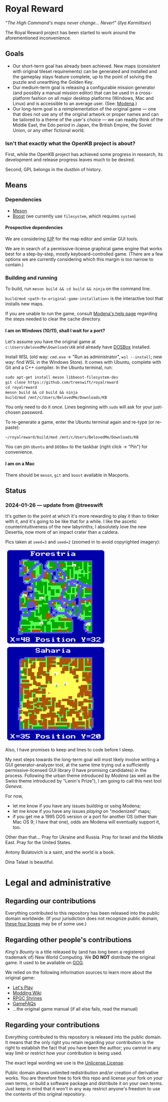 # Royal Reward

_"The High Command's maps never change... Never!"_ (_Ilya Kormiltsev_)

The Royal Reward project has been started to work around the aforementioned inconvenience.

## Goals

* Our short-term goal has already been achieved. New maps (consistent with original tileset
requirements) can be generated and installed and the gameplay stays feature complete, up to
the point of solving the puzzle and unearthing the Golden Key.
* Our medium-term goal is releasing a configurable mission generator (and possibly a manual
mission editor) that can be used in a cross-platform fashion on all major desktop platforms
(Windows, Mac and Linux) and is accessible to an average user. (See: [Modena](MODENA.md).)
* Our long-term goal is a reimplementation of the original game — one that does not use any
of the original artwork or proper names and can be tailored to a theme of the user's choice
— we can readily think of the Middle East, the Edo period in Japan, the British Empire, the
Soviet Union, or any other fictional world.

### Isn't that exactly what the OpenKB project is about?

First, while the OpenKB project has achieved some progress in research, its development and
release progress leaves much to be desired.

Second, GPL belongs in the dustbin of history.

## Means

### Dependencies

* [Meson](https://mesonbuild.com)
* [Boost](https://boost.org) (we currently use `filesystem`, which requires `system`)

#### Prospective dependencies

We are considering [IUP](https://www.tecgraf.puc-rio.br/iup/) for the map editor and similar GUI tools.

We are in search of a permissive-license graphical game engine that works best for a step-by-step,
mostly keyboard-controlled game.
(There are a few options we are currently considering which this margin is too narrow to contain.)

### Building and running

To build, run `meson build && cd build && ninja` on the command line.

`build/mod <path-to-original-game-installation>` is the interactive tool that installs new maps.

If you are unable to run the game, consult [Modena's help page](MODENA.md) regarding the steps
needed to clear the cache directory.

#### I am on Windows (10/11), shall I wait for a port?

Let's assume you have the original game at `c:\Users\BelovedMe\Downloads\KB`
and already have [DOSBox](https://www.dosbox.com/download.php?main=1) installed.

Install WSL (old way: `cmd.exe` -> "Run as administrator", `wsl --install`; new way: find WSL in the Windows Store).
It comes with Ubuntu, complete with Git and a C++ compiler. In the Ubuntu terminal, run:

```
sudo apt-get install meson libboost-filesystem-dev
git clone https://github.com/treeswift/royalreward
cd royalreward
meson build && cd build && ninja
build/mod /mnt/c/Users/BelovedMe/Downloads/KB
```

You only need to do it once. Lines beginning with `sudo` will ask for your just-chosen password.

To re-generate a game, enter the Ubuntu terminal again and re-type (or re-paste):

```
~/royalreward/build/mod /mnt/c/Users/BelovedMe/Downloads/KB
```

You can pin `Ubuntu` and `DOSBox` to the taskbar (right click -> "Pin") for convenience.

#### I am on a Mac

There should be `meson`, `git` and `boost` available in Macports.

## Status

### 2024-01-26 — update from @treeswift

It's gotten to the point at which it's more rewarding to play it than to tinker with it, and it's
going to be like that for a while. I like the ascetic counterintuitiveness of the new labyrinths;
I absolutely love the new Desertia, now more of an impact crater than a caldera.

Pics taken at `seed=3` and `seed=2` (zoomed in to avoid copyrighted imagery):

![woodlands, seed=3](https://raw.githubusercontent.com/treeswift/royalreward/master/mapshots/amazonas.png)![impact crater, seed=3](https://raw.githubusercontent.com/treeswift/royalreward/master/mapshots/crater.png)

Also, I have promises to keep and lines to code before I sleep.

My next steps towards the long-term goal will most likely involve writing a GUI generator-analyzer
tool, at the same time trying out a sufficiently permissive-licensed GUI library (I have promising
candidates) in the process. Following the urban theme introduced by _Modena_ (as well as the Swiss
theme introduced by "Lenin's Prize"), I am going to call this next tool _Geneva_.

For now,
* let me know if you have any issues building or using Modena;
* let me know if you have any issues _playing_ on "modenized" maps;
* if you get me a 1995 DOS version or a port for another OS (other than Mac OS 9; I have that one),
odds are Modena will eventually support it, too.

Other than that… Pray for Ukraine and Russia. Pray for Israel and the Middle East. Pray for the United States.

Antony Bulatovich is a saint, and the world is a book.

Dina Talaat is beautiful.

# Legal and administrative

## Regarding our contributions

Everything contributed to this repository has been released into the public domain worldwide.
(If your jurisdiction does not recognize public domain,
[these four boxes](https://infogalactic.com/info/Four_boxes_of_liberty) may be of some use.)

## Regarding other people's contributions

_King's Bounty_ is a title released by (and has long been a registered trademark of) New World Computing.
We **DO NOT** distribute the original game. It used to be available on [GOG](https://gog.com).

We relied on the following information sources to learn more about the original game:
* [Let's Play](https://lparchive.org/Kings-Bounty/)
* [Modding Wiki](https://moddingwiki.shikadi.net/wiki/King%27s_Bounty)
* [RPGC Shrines](https://shrines.rpgclassics.com/genesis/kingbounty/)
* [GameFAQs](https://gamefaqs.gamespot.com/pc/577442-kings-bounty/faqs/7416)
* …the original game manual (if all else fails, read the manual)

## Regarding your contributions

Everything contributed to this repository is released into the public domain. It means that the only right
you retain regarding your contribution is the right to establish the fact that you have been the author;
you cannot in any way limit or restrict how your contribution is being used.

The exact legal wording we use is the [Unlicense License](LICENSE).

Public domain allows unlimited redistribution and/or creation of derivative works. You are therefore free
to fork this repo and license your fork on your own terms, or build a software package and distribute it
on your own terms. Just keep in mind that it won't in any way restrict anyone's freedom to use the contents
of this original repository.
